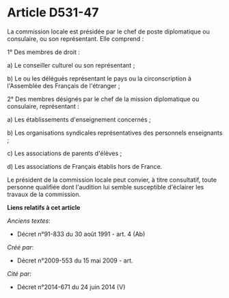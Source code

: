 # Article D531-47

La commission locale est présidée par le chef de poste diplomatique ou consulaire, ou son représentant. Elle comprend :

1° Des membres de droit :

a) Le conseiller culturel ou son représentant ;

b) Le ou les délégués représentant le pays ou la circonscription à l'Assemblée des Français de l'étranger ;

2° Des membres désignés par le chef de la mission diplomatique ou consulaire, représentant :

a) Les établissements d'enseignement concernés ;

b) Les organisations syndicales représentatives des personnels enseignants ;

c) Les associations de parents d'élèves ;

d) Les associations de Français établis hors de France.

Le président de la commission locale peut convier, à titre consultatif, toute personne qualifiée dont l'audition lui semble
susceptible d'éclairer les travaux de la commission.

**Liens relatifs à cet article**

_Anciens textes_:

  - Décret n°91-833 du 30 août 1991 - art. 4 (Ab)

_Créé par_:

  - Décret n°2009-553 du 15 mai 2009 - art.

_Cité par_:

  - Décret n°2014-671 du 24 juin 2014 (V)
